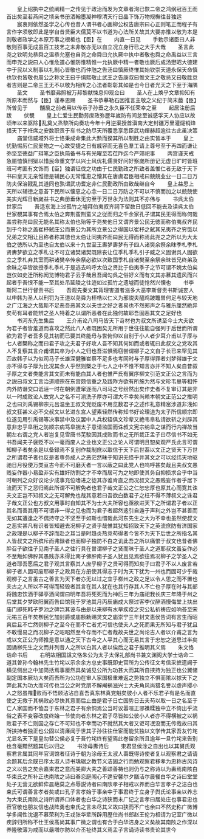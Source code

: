 <!-- { "loadSidebar": true } -->
　　皇上绍执中之统阐精一之传见于政治而发为文章者洵已恢二帝之鸿纲冠百王而首出矣至若燕闲之顷亲书册洒翰墨凝神穆清天行日晶下饰万物规橅往昔独运
　　宸衷则依然圣学之心传也昔人谓书者心画柳公权告唐宗曰心正则笔正而程子有言作字须敬即此是学自昔贤臣大儒莫不以书道为心法所关故其大要亦惟以敬为本是则敬者政学之本原万事之根柢也【臣】在
　　内直一日见
　　手勅示诸臣曰人非敬则百事无成虽百工技艺之末非敬亦无以自立况立身行已之大乎大哉
　　圣言此尧之钦明允恭舜之温恭允塞也自尧之命舜曰允执厥中执中者敬也舜之命禹益以三言而申尧之説曰人心惟危道心惟防惟精惟一允执厥中精一者敬也厥后成汤懋昭大徳建中于民以义制事以礼制心皆敬也而仲虺之告汤曰慎厥终惟其始钦崇天道永保天命慎也钦也皆敬也周公之称文王曰于缉熙敬止武王之告康叔曰惟文王之敬忌又曰敬胜怠者吉则是二帝三王无不以敬为相传之心法者彰彰其如是也今日者光天之下至于海隅
　　圣文
　　圣书靡弗照被万邦黎献悚息仰观佥曰
　　圣人在上焕乎文章抑知有所原本而然与【臣】谨奉恩赐
　　圣书恭摹勒石因推言主敬之义纪于简末葢【臣】所曽见于
　　黼扆之前者用以传示子孙垂之永久臣不任荣幸之至
　　起居注册后跋
　　伏覩
　　皇上仁爱生民勤劳庶政弥歴年嵗防有间怠至诚感孚天人协应以故顷年以来驱除乱奠乂烝黎所向奏功今年十月逆渠授首滇南大定封疆万里灌燧销烽措天下于袵席之安数职贡于车书之防尽天所覆悉享悉臣武功燀赫超逾往古此虽决策
　　庙堂信威域外将士恪秉成命集此大勲而揆其所以制胜之由实皆本于
　　皇上忧勤惕厉仁民爱物之一心故受捷之日有戚容而无喜色羣工请上尊号至于再四而谦让弥坚至徳益广珥笔之臣执简备书与有光曜至若莅阼迄今严郊祀事
　　两宫谨天戒急赈恤慎刑狱以惜民命重文学以兴士风优礼儒贤好问好察嵗所册记无虚日旷时皆班班可考匪有文饰而【臣】独谓征伐之功由于仁民勤政之所致者盖惟仁者无敌于天下书曰皇天无亲惟徳是辅民心无常惟恵之懐其在唐虞君臣相戒曰兢兢业业一日二日万防夫保治戡乱其道同也孰谓武功耆定非仁民勤政所由致哉继自今
　　皇上益思上天所以辅徳之意荅下民所以懐恵之心念一日二日万防之不可以不慎而加之以兢兢使美实光辉日新嵗益书之典册垂休无穷至于万世永为法则其不亦伟与
　　书呉太伯世家后
　　吾适东海上过孤竹之墟拜伯夷叔齐祠下留数日低回不能去及读呉太伯世家覩其事有合焉太伯之奔荆蛮荆蛮义之従而归之千余家孔子谓其民无得而称何哉盖尝称尧曰民无能名其称太伯也殆等于尧矣他日又谓齐景公民无徳而称伯夷叔齐民到于今称之盖崔杼弑庄公而景公为其所立景公之得国以崔杼之弑其兄夷齐之穷饿以兄弟之交相让且称者称其徳也太伯让同夷齐而曰民无得而称焉此尧之之所以为大太伯之徳所以为至也自太伯以来十九世至王夀梦夀梦有子四人诸樊余祭余昩季札季札贤夀梦欲立之季札让不可立诸樊诸樊既除丧让位季札季札引子臧之义固谢呉人固欲立之季札弃其室而耕诸樊卒传余祭必欲以次致国季札自诸樊至余祭余昧皆兄终弟及余昧之卒皆欲授季札季札于是逃去呜呼太伯之贤比于伯夷季子之节可谓不媿太伯矣岂仅如史迁所称闳览博物君子云乎哉且吾闻勾呉之俗好义而有文其亦慕其遗风而兴起者乎吾恨不能一至其处吊延陵之往迹如过孤竹之遗墟而徒怆然兴懐也
　　书李斯阿二世行督责书后
　　吾观先秦文其背理害道者滋多大恶李斯督责书斯诚妄人以申韩为圣人以刑罚为王道以尧舜为桎梏以仁义为邪説夫醯鸡跛鼈曽何足与较天地之广江海之大哉斯不足恶吾恶其文以夫世之好之者易也不然郑声之与雅乐厘然絶异矣苟有耳者能辨之圣人特着之以谓所恶者在此独何故耶吾固恶其文之足好也
　　书河东先生集后
　　王介甫论八司马皆天下竒材也为叔文所诱至今士大夫欲为君子者皆羞道而喜攻之然此八人者既困矣无所用于世往往能自强列于后世而所谓欲为君子者吾多见其初而已要其终能毋与世俯仰以自别于小人者少耳介甫以子厚与七人者槩称之而曰君子攻之夫君子好攻人吾不知其何如而或者辄曰此叔文之党攻其人不复察其言介甫谓其卒为小人之归也吾滋惧焉窃尝谓柳子之文自子长已来罕见其匹故韩子以为似司马子长雄深健雅崔蔡不足多也考同时与子厚得罪者刘梦得雄于文亦不得与子厚为比况其余人乎然则槩之于七人之中不惟不知言亦并不知人矣自昔叙子厚之文者类能言其文而未有能白其人者也惟严氏有翼序柳文引范文正公之言而为之説曰叔文工言治道顺宗在东宫颇信重之及践阼方欲有所施为然与文珍韦臯等相忤内外防谮交口诋诬一时在朝例遭窜逐而八司马之号纷然出矣作史者不复审订其是非以一时成败论人故党人之名不可湔洗子厚亦可谓大不幸矣尚赖本朝文正范公之推明之也曰刘禹锡柳宗元吕温坐王叔文党贬废不用览数君子之述作礼意精宻涉道非浅如叔文狂甚义必不交叔文以艺进东宫人望素轻然传称知书好论理道为太子所信顺宗即位遂见用引禹锡等决事禁中及议罢中人兵权牾俱文珍辈又絶韦臯私请欲斩之刘辟其意非忠乎臯衔之防顺宗病笃臯揣太子意请监国而诛叔文宪宗纳臯之谋而行内禅故当朝左右谓之党人者岂复见雪唐书芜駮因其成败而书之无所裁正孟子曰尽信书不如无书吾闻夫子襃贬不以一毫而废人之业也文正公之论人可谓明且恕矣观严氏此言可谓知柳子者矣余是以备録焉不复别作裁制庶以取信于天下后世葢以文正之贤天下万世之所谓君子者也反是者専务成人之恶茫然昧于知识无怪乎并其文之可以经纬天地驱驰日月役使万类亘古今而不可磨灭者一言以蔽之曰此党人也呜呼甚矣哉且夫叔文愚贱妄作器小易盈非实有雄奸防割之才不幸而居可为之地即使其务自抑损求合乎中当时朝列之众好议论少成事充位嗜进之徒其亦谁肯直之而况叔文之愚贱妄作者乎居下流而天下之恶归焉此所谓不可解免者也君子哉文正公之仁恕忠厚也原其心而寛其诛夫文正岂不知叔文之无可解免也哉其意若曰吾欲白数君子之枉不得不薄叔文之诛君子哉文正公也方叔文用事时自知其不为士大夫所容也亟欲进天下之所谓君子者以正其名而善其用不可谓非一得之见也而为君子者超然逺引自遁于声利之外岂不甚善而无如其遭逢之不偶持守之不坚至于如斯也惜哉此河东先生之大为不幸也虽然使叔文之恶实甚凡有识者皆知避去况柳子之贤乎哉惟其犹知招致天下之英流庶防有济国家之政理是以柳子不辞而赴之耳当是时趋炎热竞苟得者今皆不为天下后世之所指名其人皆叔文之所摈斥而弗録者也而柳子独防不白之讥此吾之所以痛恨于叔文也昔者佛肸召子欲往子见南子圣人之往行具在曽谓柳子之贤而昧于圣人之道耶叔文虽妄作必不至叛如佛肸其愚贱亦未得比南子佛肸南子圣人犹且见焉欲往焉况柳子之学圣人之道者耶吾愿后之君子观其言察其人庶乎柳子之贤可得而知矣子曰君子不以人废言若柳子者人固可废耶柳子之政具在方册使其得志于时为天下犹为一州也而固可少乎哉观栁子之言虽古之善言为天下者亦无以过之宜乎栁州之政之足以令人思之而不置也夫古之人所以不可得而轻毁者其言在其人犹在也其行存其人不亡也子厚在时与其部将魏忠饮酒于驿亭酒间谓曰明年吾将死死而为神后三年为庙祀我长庆三年降于州之后堂其夕梦欧阳翼而告曰馆我于罗池其月丙辰庙成大祭过客李仪醉酒慢侮堂上扶出庙门即死韩子罗池之碑岂其诬与由是以来柳有水旱疾疫之灾公私祈祷应如响荅至宋元祐三百年矣栁民乞加封爵或庙额勅赐灵文之庙崇宁三年封文恵侯告词有言生而昭爽后且不亡然则柳子之至今在而不亡者尤可信也使夫人之死而果无所知与君子犹且不敢慢易之而况柳子之昭昭然至今存而不亡者哉故夫世之尚论古人者以介甫之言为戒以文正公为师推是意以通之天下古今之人平其心而无易其言于忠恕之道思过半矣因诵栁先生之文而并列昔人之所以白其人者以俟后之君子推明其义焉
　　朱文恪诰命书后
　　右明故相国諡文恪朱公为太子太保礼部尚书兼文渊阁大学士诰命二道其曽孙今翰林先生竹垞以示余余方总史事既即史官所为公传征文考信采摭遗阙于横见侧出之中加简括焉事厘然具矣诚见公所为功甚大而其所自挟持为独正也公翼储副定国本厥功大矣而吾所为公功在审人家国极重难返之势独立不惧而隂以捄天下之弊此其为功大而可传也当公之时党朋不解阉祸滋兴士大夫角风尚猎名誉以虚声撄小人之怒虽罹败而不悟顾沾沾自喜吾真东林真党魁矣彼小人者不乐君子有是名而直使之无救于其祸败必尽快其意而后止由是君子日亡国势日去夫苟以取一日之名至于亡人家国而不恤吾于东林之君子有余恫焉公当时议嚣喧正邪襍糅独中立不倚出乎流俗之表不变容改度终始一节使向者东林之君子尽皆如公彼小人者亦不得横被之以祸败君子不亡则国之存亡不可知也不幸而功不就然其大者又讵可冺没而无传哉故曰其所挟持者独正也公固以清亷闻于世其子孙往往仕宦而能贫独以文学传其家吾友竹垞尤显名天下是皇勿替公侯必复于吾竹垞终有望焉此巻留余所且逾年一旦竹垞来告别也含毫黯然题其后以归之
　　书涂母夀诗后
　　束君显侯涂之自出也以其舅氏观察君言属其同年官词馆者征诗于朝为涂母王太淑人夀既得诗使者复以观察君之请请余题其后余既已序太淑人诗书瑀琚之教节义洁固之行而勉观察君移孝为忠称古风诗之义以告之矣余嘉束君之意而美卿大夫之善颂善祷也则仍与之称诗以为夀焉南陔白华束氏之所补正也南陔之诗曰眷恋庭闱心不遑安馨尔夕膳洁尔晨餐白华之诗曰堂堂处子无营无欲鲜侔晨葩莫之点辱説诗者曰南陔孝子相戒以养而白华言孝子之洁白也束氏可谓善言孝者矣或曰孔子言孝始于事亲中于事君终于立身子舆氏论事亲以养志为大束氏南陔之诗所谓养口体者也白华之诗狭而未广记之言孝曰居处庄也事君忠也莅官敬也朋友信也战阵勇也束氏之言未尽其义故曰狭而不广也余曰不然史称广微博学多闻性沈退不慕荣利为王戎张华辈所辟用歴仕尚书郎赵王伦为相请为记室广微以疾辞归所称不仕王侯髙尚其事广微之谓也有合于白华洁身之义矣故其南陔之作深以养隆敬薄为戒而以朂増尔防以介丕祉终其义焉孟子言诵诗读书贵论其世今
